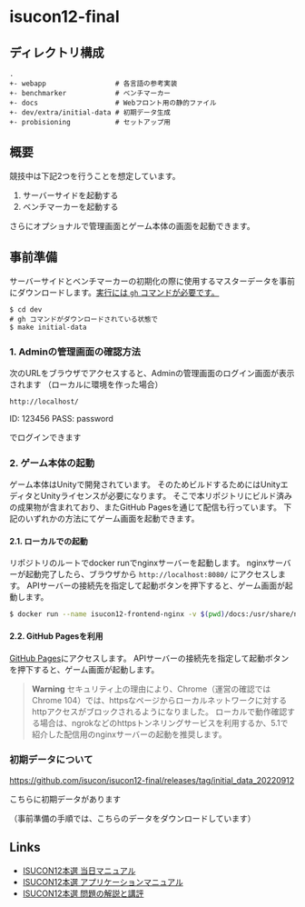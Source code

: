 # isucon12-final

## ディレクトリ構成

```
.
+- webapp                 # 各言語の参考実装
+- benchmarker            # ベンチマーカー
+- docs                   # Webフロント用の静的ファイル
+- dev/extra/initial-data # 初期データ生成
+- probisioning           # セットアップ用

```

## 概要

競技中は下記2つを行うことを想定しています。

1. サーバーサイドを起動する
2. ベンチマーカーを起動する

さらにオプショナルで管理画面とゲーム本体の画面を起動できます。

## 事前準備

サーバーサイドとベンチマーカーの初期化の際に使用するマスターデータを事前にダウンロードします。[実行には `gh` コマンドが必要です。](https://github.com/cli/cli)

```
$ cd dev
# gh コマンドがダウンロードされている状態で
$ make initial-data
```

### 1. Adminの管理画面の確認方法


次のURLをブラウザでアクセスすると、Adminの管理画面のログイン画面が表示されます
（ローカルに環境を作った場合）

```
http://localhost/
```

ID: 123456
PASS: password

でログインできます

### 2. ゲーム本体の起動

ゲーム本体はUnityで開発されています。
そのためビルドするためにはUnityエディタとUnityライセンスが必要になります。
そこで本リポジトリにビルド済みの成果物が含まれており、またGitHub Pagesを通じて配信も行っています。
下記のいずれかの方法にてゲーム画面を起動できます。

#### 2.1. ローカルでの起動

リポジトリのルートでdocker runでnginxサーバーを起動します。
nginxサーバーが起動完了したら、ブラウザから `http://localhost:8080/` にアクセスします。
APIサーバーの接続先を指定して起動ボタンを押下すると、ゲーム画面が起動します。

```sh
$ docker run --name isucon12-frontend-nginx -v $(pwd)/docs:/usr/share/nginx/html:ro -p 8080:80 -d --rm nginx:stable-alpine
```

#### 2.2. GitHub Pagesを利用

[GitHub Pages](https://isucon.github.io/isucon12-final/)にアクセスします。
APIサーバーの接続先を指定して起動ボタンを押下すると、ゲーム画面が起動します。

> **Warning**
セキュリティ上の理由により、Chrome（運営の確認ではChrome 104）では、httpsなページからローカルネットワークに対するhttpアクセスがブロックされるようになりました。
ローカルで動作確認する場合は、ngrokなどのhttpsトンネリングサービスを利用するか、5.1で紹介した配信用のnginxサーバーの起動を推奨します。

### 初期データについて
https://github.com/isucon/isucon12-final/releases/tag/initial_data_20220912

こちらに初期データがあります

（事前準備の手順では、こちらのデータをダウンロードしています）

## Links

- [ISUCON12本選 当日マニュアル](https://gist.github.com/shirai-suguru/770d30d16688a07ba78e0a188cd99f9f)
- [ISUCON12本選 アプリケーションマニュアル](https://gist.github.com/shirai-suguru/accb96c5f86200b5c16e1d2a8b533cc1)
- [ISUCON12本選 問題の解説と講評](https://isucon.net/)
